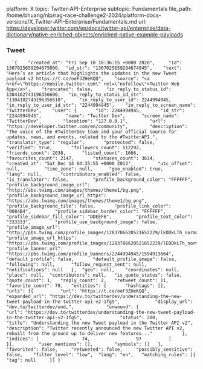 platform: X
topic: Twitter-API-Enterprise
subtopic: Fundamentals
file_path: /home/bhuang/nlp/rag-race-challenge2-2024/platform-docs-versions/X_Twitter-API-Enterprise/Fundamentals.md
url: https://developer.twitter.com/en/docs/twitter-api/enterprise/data-dictionary/native-enriched-objects/enriched-native-example-payloads


### Tweet

      `{ 	"created_at": "Fri Sep 18 18:36:15 +0000 2020", 	"id": 1307025659294675000, 	"id_str": "1307025659294674945", 	"text": "Here’s an article that highlights the updates in the new Tweet payload v2 https://t.co/oeF3ZHeKQQ", 	"source": "<a href=\"https://mobile.twitter.com\" rel=\"nofollow\">Twitter Web App</a>", 	"truncated": false, 	"in_reply_to_status_id": 1304102743196356600, 	"in_reply_to_status_id_str": "1304102743196356610", 	"in_reply_to_user_id": 2244994945, 	"in_reply_to_user_id_str": "2244994945", 	"in_reply_to_screen_name": "TwitterDev", 	"user": { 		"id": 2244994945, 		"id_str": "2244994945", 		"name": "Twitter Dev", 		"screen_name": "TwitterDev", 		"location": "127.0.0.1", 		"url": "https://developer.twitter.com/en/community", 		"description": "The voice of the #TwitterDev team and your official source for updates, news, and events, related to the #TwitterAPI.", 		"translator_type": "regular", 		"protected": false, 		"verified": true, 		"followers_count": 512292, 		"friends_count": 2038, 		"listed_count": 1666, 		"favourites_count": 2147, 		"statuses_count": 3634, 		"created_at": "Sat Dec 14 04:35:55 +0000 2013", 		"utc_offset": null, 		"time_zone": null, 		"geo_enabled": true, 		"lang": null, 		"contributors_enabled": false, 		"is_translator": false, 		"profile_background_color": "FFFFFF", 		"profile_background_image_url": "http://abs.twimg.com/images/themes/theme1/bg.png", 		"profile_background_image_url_https": "https://abs.twimg.com/images/themes/theme1/bg.png", 		"profile_background_tile": false, 		"profile_link_color": "0084B4", 		"profile_sidebar_border_color": "FFFFFF", 		"profile_sidebar_fill_color": "DDEEF6", 		"profile_text_color": "333333", 		"profile_use_background_image": false, 		"profile_image_url": "http://pbs.twimg.com/profile_images/1283786620521652229/lEODkLTh_normal.jpg", 		"profile_image_url_https": "https://pbs.twimg.com/profile_images/1283786620521652229/lEODkLTh_normal.jpg", 		"profile_banner_url": "https://pbs.twimg.com/profile_banners/2244994945/1594913664", 		"default_profile": false, 		"default_profile_image": false, 		"following": null, 		"follow_request_sent": null, 		"notifications": null 	}, 	"geo": null, 	"coordinates": null, 	"place": null, 	"contributors": null, 	"is_quote_status": false, 	"quote_count": 1, 	"reply_count": 2, 	"retweet_count": 11, 	"favorite_count": 70, 	"entities": { 		"hashtags": [], 		"urls": [{ 			"url": "https://t.co/oeF3ZHeKQQ", 			"expanded_url": "https://dev.to/twitterdev/understanding-the-new-tweet-payload-in-the-twitter-api-v2-1fg5", 			"display_url": "dev.to/twitterdev/und…", 			"unwound": { 				"url": "https://dev.to/twitterdev/understanding-the-new-tweet-payload-in-the-twitter-api-v2-1fg5", 				"status": 200, 				"title": "Understanding the new Tweet payload in the Twitter API v2", 				"description": "Twitter recently announced the new Twitter API v2, rebuilt from the ground up to deliver new features..." 			}, 			"indices": [ 				74, 				97 			] 		}], 		"user_mentions": [], 		"symbols": [] 	}, 	"favorited": false, 	"retweeted": false, 	"possibly_sensitive": false, 	"filter_level": "low", 	"lang": "en", 	"matching_rules": [{ 		"tag": null 	}] }`